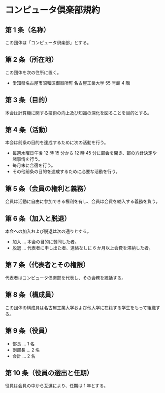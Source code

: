 # コンピュータ倶楽部規約

## 第 1 条（名称）

この団体は「コンピュータ倶楽部」とする。

## 第 2 条（所在地）

この団体を次の住所に置く。

- 愛知県名古屋市昭和区御器所町 名古屋工業大学 55 号館 4 階

## 第 3 条（目的）

本会は計算機に関する技術の向上及び知識の深化を図ることを目的とする。

## 第 4 条（活動）

本会は前条の目的を達成するために次の活動を行う。

- 毎週水曜日午後 12 時 15 分から 12 時 45 分に部会を開き、部の方針決定や諸事情を行う。
- 毎月末に合宿を行う。
- その他前条の目的を達成するために必要な活動を行う。

## 第 5 条（会員の権利と義務）

会員は活動に自由に参加できる権利を有し、会員は会費を納入する義務を負う。

## 第 6 条（加入と脱退）

本会への加入および脱退は次の通りとする。

- 加入 ... 本会の目的に賛同した者。
- 脱退 ... 代表者に申し出た者、連絡なしに 6 か月以上会費を滞納した者。

## 第 7 条（代表者とその権限）

代表者はコンピュータ倶楽部を代表し、その会務を統括する。

## 第 8 条（構成員）

この団体の構成員は名古屋工業大学および他大学に在籍する学生をもって組織する。

## 第 9 条（役員）

- 部長 ... 1 名
- 副部長 ... 2 名
- 会計 ... 2 名

## 第 10 条（役員の選出と任期）

役員は会員の中から互選により、任期は 1 年とする。

